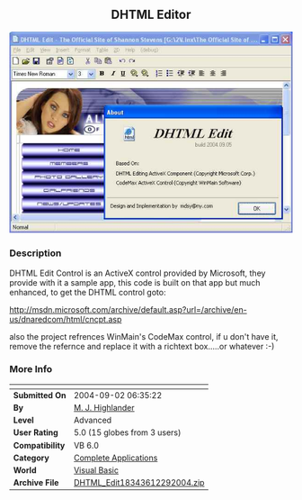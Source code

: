 ﻿<div align="center">

## DHTML Editor

<img src="PIC200412292122522211.jpg">
</div>

### Description

DHTML Edit Control is an ActiveX control provided by Microsoft, they provide with it a sample app, this code is built on that app but much enhanced, to get the DHTML control goto:

http://msdn.microsoft.com/archive/default.asp?url=/archive/en-us/dnaredcom/html/cncpt.asp

also the project refrences WinMain's CodeMax control, if u don't have it, remove the refernce and replace it with a richtext box.....or whatever :-)
 
### More Info
 


<span>             |<span>
---                |---
**Submitted On**   |2004-09-02 06:35:22
**By**             |[M\. J\. Highlander](https://github.com/Planet-Source-Code/PSCIndex/blob/master/ByAuthor/m-j-highlander.md)
**Level**          |Advanced
**User Rating**    |5.0 (15 globes from 3 users)
**Compatibility**  |VB 6\.0
**Category**       |[Complete Applications](https://github.com/Planet-Source-Code/PSCIndex/blob/master/ByCategory/complete-applications__1-27.md)
**World**          |[Visual Basic](https://github.com/Planet-Source-Code/PSCIndex/blob/master/ByWorld/visual-basic.md)
**Archive File**   |[DHTML\_Edit18343612292004\.zip](https://github.com/Planet-Source-Code/m-j-highlander-dhtml-editor__1-57979/archive/master.zip)








